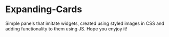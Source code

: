 # Expanding-Cards
Simple panels that imitate widgets, created using styled images in CSS and adding functionality to them using JS.
Hope you enyjoy it!

